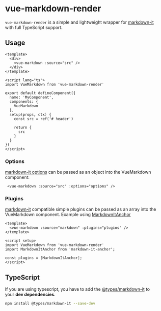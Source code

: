 # vue-markdown-render

`vue-markdown-render` is a simple and lightweight wrapper for [markdown-it](https://markdown-it.github.io/) with full TypeScript support.

## Usage

```vue
<template>
  <div>
    <vue-markdown :source="src" />
  </div>
</template>

<script lang="ts">
import VueMarkdown from 'vue-markdown-render'

export default defineComponent({
  name: 'MyComponent',
  components: {
    VueMarkdown
  },
  setup(props, ctx) {
    const src = ref('# header')

    return {
      src
    }
  }
})
</script>
```

### Options

[markdown-it options](https://github.com/markdown-it/markdown-it#init-with-presets-and-options) can be passed as an object into the VueMarkdown component:

```vue
 <vue-markdown :source="src" :options="options" />
```

### Plugins

[markdown-it](https://github.com/markdown-it/markdown-it#plugins-load) compatible simple plugins can be passed as an array into the VueMarkdown component. Example using [MarkdownItAnchor](https://www.npmjs.com/package/markdown-it-anchor)
```vue
<template>
  <vue-markdown :source="markdown" :plugins="plugins" />
</template>

<script setup>
import VueMarkdown from 'vue-markdown-render'
import MarkdownItAnchor from 'markdown-it-anchor';

const plugins = [MarkdownItAnchor];
</script>
```

## TypeScript

If you are using typescript, you have to add the [@types/markdown-it](https://www.npmjs.com/package/@types/markdown-it) to your **dev dependencies**.

```bash
npm install @types/markdown-it --save-dev
```
